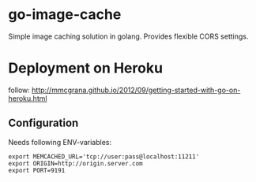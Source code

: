 go-image-cache
==============

Simple image caching solution in golang. Provides flexible CORS settings.

# Deployment on Heroku

follow: http://mmcgrana.github.io/2012/09/getting-started-with-go-on-heroku.html


## Configuration

Needs following ENV-variables:

    export MEMCACHED_URL='tcp://user:pass@localhost:11211'
    export ORIGIN=http://origin.server.com
    export PORT=9191

